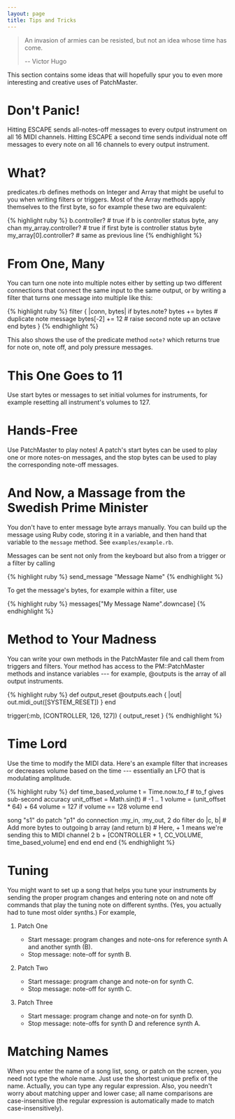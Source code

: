 ```yaml
---
layout: page
title: Tips and Tricks
---
```


> An invasion of armies can be resisted, but not an idea whose time has come.
>
> -- Victor Hugo

This section contains some ideas that will hopefully spur you to even more
interesting and creative uses of PatchMaster.

# Don't Panic!

Hitting ESCAPE sends all-notes-off messages to every output instrument on
all 16 MIDI channels. Hitting ESCAPE a second time sends individual note off
messages to every note on all 16 channels to every output instrument.

# What?

predicates.rb defines methods on Integer and Array that might be useful to
you when writing filters or triggers. Most of the Array methods apply
themselves to the first byte, so for example these two are equivalent:

{% highlight ruby %}
b.controller?           # true if b is controller status byte, any chan
my_array.controller?    # true if first byte is controller status byte
my_array[0].controller? # same as previous line
{% endhighlight %}

# From One, Many

You can turn one note into multiple notes either by setting up two different
connections that connect the same input to the same output, or by writing a
filter that turns one message into multiple like this:

{% highlight ruby %}
filter { |conn, bytes|
  if bytes.note?
    bytes += bytes    # duplicate note message
    bytes[-2] += 12   # raise second note up an octave
  end
  bytes
}
{% endhighlight %}

This also shows the use of the predicate method `note?` which returns true
for note on, note off, and poly pressure messages.

# This One Goes to 11

Use start bytes or messages to set initial volumes for instruments, for
example resetting all instrument's volumes to 127.

# Hands-Free

Use PatchMaster to play notes! A patch's start bytes can be used to play one
or more notes-on messages, and the stop bytes can be used to play the
corresponding note-off messages.

# And Now, a Massage from the Swedish Prime Minister

You don't have to enter message byte arrays manually. You can build up the
message using Ruby code, storing it in a variable, and then hand that
variable to the `message` method. See `examples/example.rb`.

Messages can be sent not only from the keyboard but also from a trigger or a
filter by calling

{% highlight ruby %}
send_message "Message Name"
{% endhighlight %}

To get the message's bytes, for example within a filter, use

{% highlight ruby %}
messages["My Message Name".downcase]
{% endhighlight %}

# Method to Your Madness

You can write your own methods in the PatchMaster file and call them from
triggers and filters. Your method has access to the PM::PatchMaster methods
and instance variables --- for example, @outputs is the array of all output
instruments.

{% highlight ruby %}
def output_reset
  @outputs.each { |out| out.midi_out([SYSTEM_RESET]) }
end
    
trigger(:mb, [CONTROLLER, 126, 127]) { output_reset }
{% endhighlight %}

# Time Lord

Use the time to modify the MIDI data. Here's an example filter that
increases or decreases volume based on the time --- essentially an LFO
that is modulating amplitude.

{% highlight ruby %}
def time_based_volume
  t = Time.now.to_f             # to_f gives sub-second accuracy
  unit_offset = Math.sin(t)     # -1 .. 1
  volume = (unit_offset * 64) + 64
  volume = 127 if volume == 128
  volume
end
  
song "s1" do
  patch "p1" do
    connection :my_in, :my_out, 2 do
      filter do |c, b|
        # Add more bytes to outgoing b array (and return b)
        # Here, + 1 means we're sending this to MIDI channel 2
        b + [CONTROLLER + 1, CC_VOLUME, time_based_volume]
      end
    end
  end
end
{% endhighlight %}

# Tuning

You might want to set up a song that helps you tune your instruments
by sending the proper program changes and entering note on and note
off commands that play the tuning note on different synths. (Yes,
you actually had to tune most older synths.) For example,

1. Patch One

   - Start message: program changes and note-ons for reference synth A and
     another synth (B).
   - Stop message: note-off for synth B.

2. Patch Two

   - Start message: program change and note-on for synth C.
   - Stop message: note-off for synth C.

3. Patch Three

   - Start message: program change and note-on for synth D.
   - Stop message: note-offs for synth D and reference synth A.

# Matching Names

When you enter the name of a song list, song, or patch on the screen, you
need not type the whole name. Just use the shortest unique prefix of the
name. Actually, you can type any regular expression. Also, you needn't worry
about matching upper and lower case; all name comparisons are
case-insensitive (the regular expression is automatically made to match
case-insensitively).

